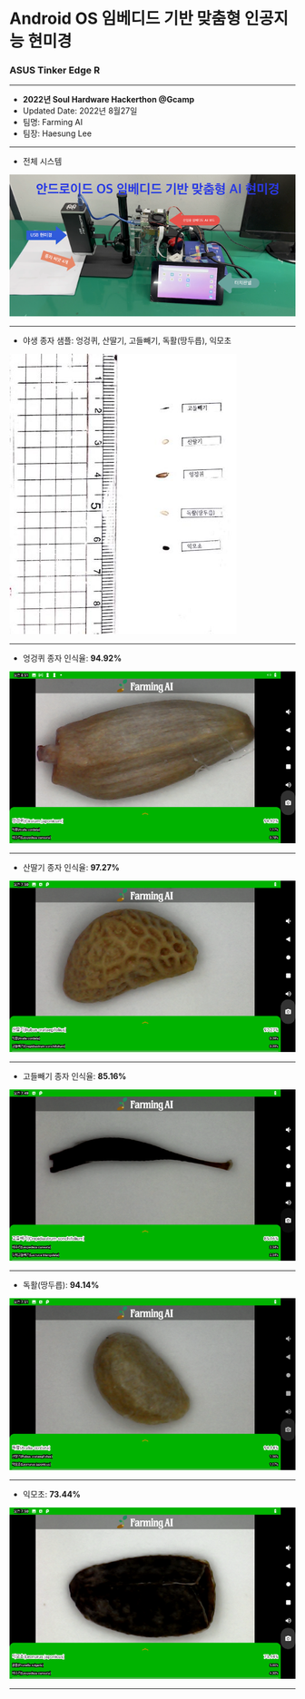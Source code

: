 # Android OS 임베디드 기반 맞춤형 인공지능 현미경
### ASUS Tinker Edge R

***

* <b>2022년 Soul Hardware Hackerthon @Gcamp</b>
* Updated Date: 2022년 8월27일 
* 팀명: Farming AI
* 팀장: Haesung Lee

***

* 전체 시스템

![시스템](https://raw.githubusercontent.com/rugfk/AI_Microscope/main/images/0_system.png)

***

* 야생 종자 샘플: 엉겅퀴, 산딸기, 고들빼기, 독활(땅두릅), 익모초 

![wild seed sample](https://raw.githubusercontent.com/rugfk/AI_Microscope/main/images/01_wild_seeds_sample.jpg)


***

* 엉겅퀴 종자 인식율: <b>94.92%</b> 

![view](https://raw.githubusercontent.com/rugfk/AI_Microscope/main/images/sample.png)

***

* 산딸기 종자 인식율: <b>97.27%</b> 

![02](https://raw.githubusercontent.com/rugfk/AI_Microscope/main/images/sample02.png)

***

* 고들빼기 종자 인식율: <b>85.16%</b> 

![03](https://raw.githubusercontent.com/rugfk/AI_Microscope/main/images/sample03.png)

***

* 독활(땅두릅): <b>94.14%</b>

![04](https://raw.githubusercontent.com/rugfk/AI_Microscope/main/images/sample04.png)

***

* 익모초: <b>73.44%</b>

![05](https://raw.githubusercontent.com/rugfk/AI_Microscope/main/images/sample05.png)

***
